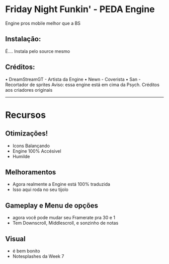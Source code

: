 # Friday Night Funkin' - PEDA Engine
Engine pros mobile melhor que a BS
## Instalação:
É....
Instala pelo source mesmo

## Créditos:
• DreamStreamGT - Artista da Engine
• Newn - Coverista
• San - Recortador de sprites
Aviso: essa engine está em cima da Psych. Créditos aos criadores originais
_____________________________________

# Recursos

## Otimizações!

* Icons Balançando
* Engine 100% Accésivel
* Humilde

## Melhoramentos
* Agora realmente a Engine está 100% traduzida
* Isso aqui roda no seu tijolo

## Gameplay e Menu de opções
* agora você pode mudar seu Framerate pra 30 e 1
* Tem Downscroll, Middlescroll, e sonzinho de notas

## Visual
* é bem bonito
* Notesplashes da Week 7
